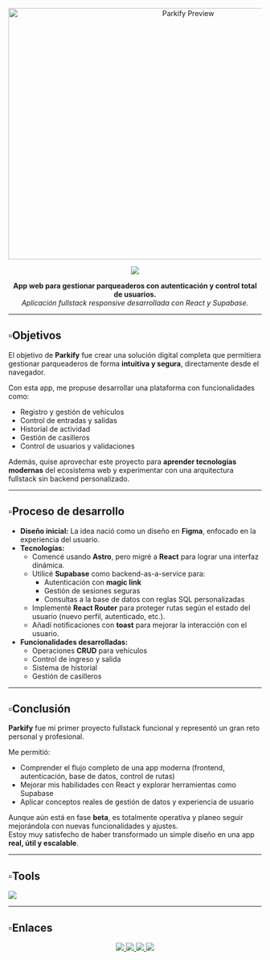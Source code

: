 <p align="center">
  <img src="https://i.ibb.co/n8L9f8k4/PARKIFY-1.webp" alt="Parkify Preview" width="700" height="500" />
</p>

<div align="center">
  <img src="https://readme-typing-svg.herokuapp.com/?font=Chela%20One&size=55&center=true&vCenter=true&width=500&height=70&duration=4000&lines=Parkify;&color=fff;" />
</div>

<p align="center">
  <strong>App web para gestionar parqueaderos con autenticación y control total de usuarios.</strong><br/>
  <em>Aplicación fullstack responsive desarrollada con React y Supabase.</em>
</p>

---

## ▫️Objetivos

El objetivo de **Parkify** fue crear una solución digital completa que permitiera gestionar parqueaderos de forma **intuitiva y segura**, directamente desde el navegador.

Con esta app, me propuse desarrollar una plataforma con funcionalidades como:

- Registro y gestión de vehículos
- Control de entradas y salidas
- Historial de actividad
- Gestión de casilleros
- Control de usuarios y validaciones

Además, quise aprovechar este proyecto para **aprender tecnologías modernas** del ecosistema web y experimentar con una arquitectura fullstack sin backend personalizado.

---

## ▫️Proceso de desarrollo

- **Diseño inicial:** La idea nació como un diseño en **Figma**, enfocado en la experiencia del usuario.
- **Tecnologías:**
  - Comencé usando **Astro**, pero migré a **React** para lograr una interfaz dinámica.
  - Utilicé **Supabase** como backend-as-a-service para:
    - Autenticación con **magic link**
    - Gestión de sesiones seguras
    - Consultas a la base de datos con reglas SQL personalizadas
  - Implementé **React Router** para proteger rutas según el estado del usuario (nuevo perfil, autenticado, etc.).
  - Añadí notificaciones con **toast** para mejorar la interacción con el usuario.
- **Funcionalidades desarrolladas:**
  - Operaciones **CRUD** para vehículos
  - Control de ingreso y salida
  - Sistema de historial
  - Gestión de casilleros

---

## ▫️Conclusión

**Parkify** fue mi primer proyecto fullstack funcional y representó un gran reto personal y profesional.

Me permitió:

- Comprender el flujo completo de una app moderna (frontend, autenticación, base de datos, control de rutas)
- Mejorar mis habilidades con React y explorar herramientas como Supabase
- Aplicar conceptos reales de gestión de datos y experiencia de usuario

Aunque aún está en fase **beta**, es totalmente operativa y planeo seguir mejorándola con nuevas funcionalidades y ajustes.  
Estoy muy satisfecho de haber transformado un simple diseño en una app **real, útil y escalable**.

---

## ▫️Tools

   <img src="https://skillicons.dev/icons?i=react,supabase,css,vite,cercel" />
   
---

## ▫️Enlaces

<div align="center"> 
  <a href="https://parkify-eight.vercel.app/" target="_blank">
    <img src="https://img.shields.io/badge/Website-1a73e8?style=for-the-badge&logo=google-chrome&logoColor=white" />
  </a>
  <a href="https://discord.gg/RMrVdprfJe" target="_blank">
  <img src="https://img.shields.io/badge/Discord-5865F2?style=for-the-badge&logo=discord&logoColor=white" />
</a>
  <a href="https://www.linkedin.com/in/stivcode21/" target="_blank" >
    <img src="https://img.shields.io/badge/LinkedIn-0077B5?style=for-the-badge&logo=linkedin&logoColor=white" target="_blank" />
  </a>
  <a href="https://www.stivcode.com/" target="_blank">
     <img src="https://img.shields.io/badge/Portfolio-FF5722?style=for-the-badge&logo=todoist&logoColor=white" target="_blank" /> 
  </a>
</div>
